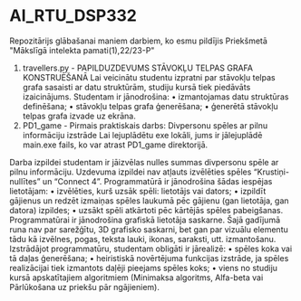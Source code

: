 # AI_RTU_DSP332

Repozitārijs glābašanai maniem darbiem, ko esmu pildījis Priekšmetā "Mākslīgā intelekta pamati(1),22/23-P"
1) travellers.py - PAPILDUZDEVUMS STĀVOKĻU TELPAS GRAFA KONSTRUĒŠANĀ
Lai veicinātu studentu izpratni par stāvokļu telpas grafa sasaisti ar datu struktūrām,
studiju kursā tiek piedāvāts izaicinājums. Studentam ir jānodrošina:
• izmantojamas datu struktūras definēšana;
• stāvokļu telpas grafa ģenerēšana;
• ģenerētā stāvokļu telpas grafa izvade uz ekrāna.
2) PD1_game - Pirmais praktiskais darbs: Divpersonu spēles ar pilnu informāciju izstrāde
  Lai lejuplādētu exe lokāli, jums ir jālejuplādē main.exe fails, ko var atrast PD1_game direktorijā.
  
Darba izpildei studentam ir jāizvēlas nulles summas divpersonu spēle ar pilnu informāciju.
Uzdevuma izpildei nav atļauts izvēlēties spēles “Krustiņi-nullītes” un “Connect 4”.
Programmatūrā ir jānodrošina šādas iespējas lietotājam:
• izvēlēties, kurš uzsāk spēli: lietotājs vai dators;
• izpildīt gājienus un redzēt izmaiņas spēles laukumā pēc gājienu (gan lietotāja, gan datora) izpildes;
• uzsākt spēli atkārtoti pēc kārtējās spēles pabeigšanas.
Programmatūrai ir jānodrošina grafiskā lietotāja saskarne. Šajā gadījumā runa
nav par sarežģītu, 3D grafisko saskarni, bet gan par vizuālu elementu tādu kā izvēlnes, pogas, teksta lauki, ikonas, saraksti,
utt. izmantošanu.
Izstrādājot programmatūru, studentam obligāti ir jārealizē:
• spēles koka vai tā daļas ģenerēšana;
• heiristiskā novērtējuma funkcijas izstrāde, ja spēles realizācijai tiek izmantots daļēji pieejams spēles koks;
• viens no studiju kursā apskatītajiem algoritmiem (Minimaksa algoritms, Alfa-beta vai Pārlūkošana uz priekšu pār ngājieniem).
